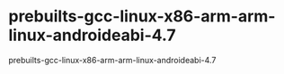 prebuilts-gcc-linux-x86-arm-arm-linux-androideabi-4.7
=====================================================

prebuilts-gcc-linux-x86-arm-arm-linux-androideabi-4.7
